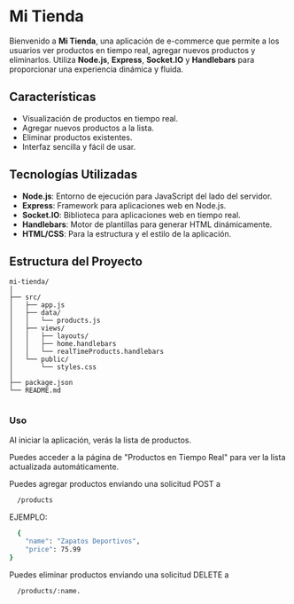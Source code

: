 

# Mi Tienda

Bienvenido a **Mi Tienda**, una aplicación de e-commerce que permite a los usuarios ver productos en tiempo real, agregar nuevos productos y eliminarlos. Utiliza **Node.js**, **Express**, **Socket.IO** y **Handlebars** para proporcionar una experiencia dinámica y fluida.

## Características

- Visualización de productos en tiempo real.
- Agregar nuevos productos a la lista.
- Eliminar productos existentes.
- Interfaz sencilla y fácil de usar.

## Tecnologías Utilizadas

- **Node.js**: Entorno de ejecución para JavaScript del lado del servidor.
- **Express**: Framework para aplicaciones web en Node.js.
- **Socket.IO**: Biblioteca para aplicaciones web en tiempo real.
- **Handlebars**: Motor de plantillas para generar HTML dinámicamente.
- **HTML/CSS**: Para la estructura y el estilo de la aplicación.

## Estructura del Proyecto
             


```
mi-tienda/
│
├── src/
│   ├── app.js                
│   ├── data/
│   │   └── products.js       
│   ├── views/
│   │   ├── layouts/                  
│   │   ├── home.handlebars    
│   │   └── realTimeProducts.handlebars 
│   └── public/               
│       └── styles.css        
│
├── package.json              
└── README.md                 


```


### Uso
Al iniciar la aplicación, verás la lista de productos.

Puedes acceder a la página de "Productos en Tiempo Real" para ver la lista actualizada automáticamente.

Puedes agregar productos enviando una solicitud POST a 
```bash
  /products
```
EJEMPLO: 

```bash
  {
    "name": "Zapatos Deportivos",
    "price": 75.99
}

```
Puedes eliminar productos enviando una solicitud DELETE a 
```bash
  /products/:name.
